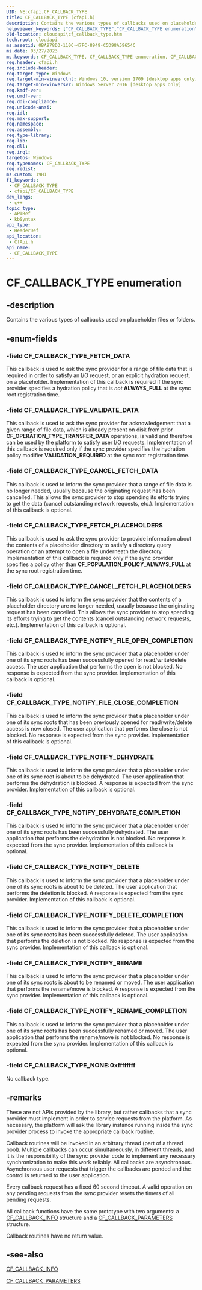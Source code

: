 ```yaml
---
UID: NE:cfapi.CF_CALLBACK_TYPE
title: CF_CALLBACK_TYPE (cfapi.h)
description: Contains the various types of callbacks used on placeholder files or folders.
helpviewer_keywords: ["CF_CALLBACK_TYPE","CF_CALLBACK_TYPE enumeration","CF_CALLBACK_TYPE_CANCEL_FETCH_DATA","CF_CALLBACK_TYPE_CANCEL_FETCH_PLACEHOLDERS","CF_CALLBACK_TYPE_FETCH_DATA","CF_CALLBACK_TYPE_FETCH_PLACEHOLDERS","CF_CALLBACK_TYPE_NONE","CF_CALLBACK_TYPE_NOTIFY_DEHYDRATE","CF_CALLBACK_TYPE_NOTIFY_DEHYDRATE_COMPLETION","CF_CALLBACK_TYPE_NOTIFY_DELETE","CF_CALLBACK_TYPE_NOTIFY_DELETE_COMPLETION","CF_CALLBACK_TYPE_NOTIFY_FILE_CLOSE_COMPLETION","CF_CALLBACK_TYPE_NOTIFY_FILE_OPEN_COMPLETION","CF_CALLBACK_TYPE_NOTIFY_RENAME","CF_CALLBACK_TYPE_NOTIFY_RENAME_COMPLETION","CF_CALLBACK_TYPE_VALIDATE_DATA","cfapi/CF_CALLBACK_TYPE","cfapi/CF_CALLBACK_TYPE_CANCEL_FETCH_DATA","cfapi/CF_CALLBACK_TYPE_CANCEL_FETCH_PLACEHOLDERS","cfapi/CF_CALLBACK_TYPE_FETCH_DATA","cfapi/CF_CALLBACK_TYPE_FETCH_PLACEHOLDERS","cfapi/CF_CALLBACK_TYPE_NONE","cfapi/CF_CALLBACK_TYPE_NOTIFY_DEHYDRATE","cfapi/CF_CALLBACK_TYPE_NOTIFY_DEHYDRATE_COMPLETION","cfapi/CF_CALLBACK_TYPE_NOTIFY_DELETE","cfapi/CF_CALLBACK_TYPE_NOTIFY_DELETE_COMPLETION","cfapi/CF_CALLBACK_TYPE_NOTIFY_FILE_CLOSE_COMPLETION","cfapi/CF_CALLBACK_TYPE_NOTIFY_FILE_OPEN_COMPLETION","cfapi/CF_CALLBACK_TYPE_NOTIFY_RENAME","cfapi/CF_CALLBACK_TYPE_NOTIFY_RENAME_COMPLETION","cfapi/CF_CALLBACK_TYPE_VALIDATE_DATA","cloudApi.cf_callback_type"]
old-location: cloudapi\cf_callback_type.htm
tech.root: cloudapi
ms.assetid: 0BA978D3-110C-47FC-8949-C5D98A59654C
ms.date: 03/27/2023
ms.keywords: CF_CALLBACK_TYPE, CF_CALLBACK_TYPE enumeration, CF_CALLBACK_TYPE_CANCEL_FETCH_DATA, CF_CALLBACK_TYPE_CANCEL_FETCH_PLACEHOLDERS, CF_CALLBACK_TYPE_FETCH_DATA, CF_CALLBACK_TYPE_FETCH_PLACEHOLDERS, CF_CALLBACK_TYPE_NONE, CF_CALLBACK_TYPE_NOTIFY_DEHYDRATE, CF_CALLBACK_TYPE_NOTIFY_DEHYDRATE_COMPLETION, CF_CALLBACK_TYPE_NOTIFY_DELETE, CF_CALLBACK_TYPE_NOTIFY_DELETE_COMPLETION, CF_CALLBACK_TYPE_NOTIFY_FILE_CLOSE_COMPLETION, CF_CALLBACK_TYPE_NOTIFY_FILE_OPEN_COMPLETION, CF_CALLBACK_TYPE_NOTIFY_RENAME, CF_CALLBACK_TYPE_NOTIFY_RENAME_COMPLETION, CF_CALLBACK_TYPE_VALIDATE_DATA, cfapi/CF_CALLBACK_TYPE, cfapi/CF_CALLBACK_TYPE_CANCEL_FETCH_DATA, cfapi/CF_CALLBACK_TYPE_CANCEL_FETCH_PLACEHOLDERS, cfapi/CF_CALLBACK_TYPE_FETCH_DATA, cfapi/CF_CALLBACK_TYPE_FETCH_PLACEHOLDERS, cfapi/CF_CALLBACK_TYPE_NONE, cfapi/CF_CALLBACK_TYPE_NOTIFY_DEHYDRATE, cfapi/CF_CALLBACK_TYPE_NOTIFY_DEHYDRATE_COMPLETION, cfapi/CF_CALLBACK_TYPE_NOTIFY_DELETE, cfapi/CF_CALLBACK_TYPE_NOTIFY_DELETE_COMPLETION, cfapi/CF_CALLBACK_TYPE_NOTIFY_FILE_CLOSE_COMPLETION, cfapi/CF_CALLBACK_TYPE_NOTIFY_FILE_OPEN_COMPLETION, cfapi/CF_CALLBACK_TYPE_NOTIFY_RENAME, cfapi/CF_CALLBACK_TYPE_NOTIFY_RENAME_COMPLETION, cfapi/CF_CALLBACK_TYPE_VALIDATE_DATA, cloudApi.cf_callback_type
req.header: cfapi.h
req.include-header: 
req.target-type: Windows
req.target-min-winverclnt: Windows 10, version 1709 [desktop apps only]
req.target-min-winversvr: Windows Server 2016 [desktop apps only]
req.kmdf-ver: 
req.umdf-ver: 
req.ddi-compliance: 
req.unicode-ansi: 
req.idl: 
req.max-support: 
req.namespace: 
req.assembly: 
req.type-library: 
req.lib: 
req.dll: 
req.irql: 
targetos: Windows
req.typenames: CF_CALLBACK_TYPE
req.redist: 
ms.custom: 19H1
f1_keywords:
 - CF_CALLBACK_TYPE
 - cfapi/CF_CALLBACK_TYPE
dev_langs:
 - c++
topic_type:
 - APIRef
 - kbSyntax
api_type:
 - HeaderDef
api_location:
 - CfApi.h
api_name:
 - CF_CALLBACK_TYPE
---
```


# CF_CALLBACK_TYPE enumeration

## -description

Contains the various types of callbacks used on placeholder files or folders.

## -enum-fields

### -field CF_CALLBACK_TYPE_FETCH_DATA

This callback is used to ask the sync provider for a range of file data that is required in order to satisfy an I/O request, or an explicit hydration request, on a placeholder. Implementation of this callback is required if the sync provider specifies a hydration policy that is _not_ **ALWAYS_FULL** at the sync root registration time.

### -field CF_CALLBACK_TYPE_VALIDATE_DATA

This callback is used to ask the sync provider for acknowledgement that a given range of file data, which is already present on disk from prior **CF_OPERATION_TYPE_TRANSFER_DATA** operations, is valid and therefore can be used by the platform to satisfy user I/O requests. Implementation of this callback is required only if the sync provider specifies the hydration policy modifier **VALIDATION_REQUIRED** at the sync root registration time.

### -field CF_CALLBACK_TYPE_CANCEL_FETCH_DATA

This callback is used to inform the sync provider that a range of file data is no longer needed, usually because the originating request has been cancelled. This allows the sync provider to stop spending its efforts trying to get the data (cancel outstanding network requests, etc.). Implementation of this callback is optional.

### -field CF_CALLBACK_TYPE_FETCH_PLACEHOLDERS

This callback is used to ask the sync provider to provide information about the contents of a placeholder directory to satisfy a directory query operation or an attempt to open a file underneath the directory. Implementation of this callback is required only if the sync provider specifies a policy other than **CF_POPULATION_POLICY_ALWAYS_FULL** at the sync root registration time.

### -field CF_CALLBACK_TYPE_CANCEL_FETCH_PLACEHOLDERS

This callback is used to inform the sync provider that the contents of a placeholder directory are no longer needed, usually because the originating request has been cancelled. This allows the sync provider to stop spending its efforts trying to get the contents (cancel outstanding network requests, etc.). Implementation of this callback is optional.

### -field CF_CALLBACK_TYPE_NOTIFY_FILE_OPEN_COMPLETION

This callback is used to inform the sync provider that a placeholder under one of its sync roots has been successfully opened for read/write/delete access. The user application that performs the open is not blocked. No response is expected from the sync provider. Implementation of this callback is optional.

### -field CF_CALLBACK_TYPE_NOTIFY_FILE_CLOSE_COMPLETION

This callback is used to inform the sync provider that a placeholder under one of its sync roots that has been previously opened for read/write/delete access is now closed. The user application that performs the close is not blocked. No response is expected from the sync provider. Implementation of this callback is optional.

### -field CF_CALLBACK_TYPE_NOTIFY_DEHYDRATE

This callback is used to inform the sync provider that a placeholder under one of its sync root is about to be dehydrated. The user application that performs the dehydration is blocked. A response is expected from the sync provider. Implementation of this callback is optional.

### -field CF_CALLBACK_TYPE_NOTIFY_DEHYDRATE_COMPLETION

This callback is used to inform the sync provider that a placeholder under one of its sync roots has been successfully dehydrated. The user application that performs the dehydration is not blocked. No response is expected from the sync provider. Implementation of this callback is optional.

### -field CF_CALLBACK_TYPE_NOTIFY_DELETE

This callback is used to inform the sync provider that a placeholder under one of its sync roots is about to be deleted. The user application that performs the deletion is blocked. A response is expected from the sync provider. Implementation of this callback is optional.

### -field CF_CALLBACK_TYPE_NOTIFY_DELETE_COMPLETION

This callback is used to inform the sync provider that a placeholder under one of its sync roots has been successfully deleted. The user application that performs the deletion is not blocked. No response is expected from the sync provider. Implementation of this callback is optional.

### -field CF_CALLBACK_TYPE_NOTIFY_RENAME

This callback is used to inform the sync provider that a placeholder under one of its sync roots is about to be renamed or moved. The user application that performs the rename/move is blocked. A response is expected from the sync provider. Implementation of this callback is optional.

### -field CF_CALLBACK_TYPE_NOTIFY_RENAME_COMPLETION

This callback is used to inform the sync provider that a placeholder under one of its sync roots has been successfully renamed or moved. The user application that performs the rename/move is not blocked. No response is expected from the sync provider. Implementation of this callback is optional.

### -field CF_CALLBACK_TYPE_NONE:0xffffffff

No callback type.

## -remarks

These are not APIs provided by the library, but rather callbacks that a sync provider must implement in order to service requests from the platform.  As necessary, the platform will ask the library instance running inside the sync provider process to invoke the appropriate callback routine.

Callback routines will be invoked in an arbitrary thread (part of a thread pool).  Multiple callbacks can occur simultaneously, in different threads, and it is the responsibility of the sync provider code to implement any necessary synchronization to make this work reliably. All callbacks are asynchronous. Asynchronous user requests that trigger the callbacks are pended and the control is returned to the user application.

Every callback request has a fixed 60 second timeout. A valid operation on any pending requests from the sync provider resets the timers of all pending requests.

All callback functions have the same prototype with two arguments: a [CF_CALLBACK_INFO](ns-cfapi-cf_callback_info.md) structure and a [CF_CALLBACK_PARAMETERS](ns-cfapi-cf_callback_parameters.md) structure.

Callback routines have no return value.

## -see-also

[CF_CALLBACK_INFO](ns-cfapi-cf_callback_info.md)

[CF_CALLBACK_PARAMETERS](ns-cfapi-cf_callback_parameters.md)
